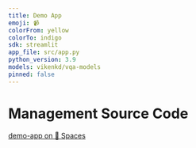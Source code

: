 ```yaml
---
title: Demo App
emoji: 📹
colorFrom: yellow
colorTo: indigo
sdk: streamlit
app_file: src/app.py
python_version: 3.9
models: vikenkd/vqa-models
pinned: false
---
```


# Management Source Code 
[demo-app on 🤗 Spaces](https://huggingface.co/spaces/vikenkd/demo-vqa)


